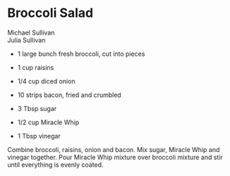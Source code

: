 # Broccoli Salad

Michael Sullivan<br/>
Julia Sullivan

- 1 large bunch fresh broccoli, cut into pieces
- 1 cup raisins
- 1/4 cup diced onion

- 10 strips bacon, fried and crumbled
- 3 Tbsp sugar
- 1/2 cup Miracle Whip
- 1 Tbsp vinegar

Combine broccoli, raisins, onion and bacon. Mix sugar, Miracle Whip and vinegar together. Pour Miracle Whip mixture over broccoli mixture and stir until everything is evenly coated.